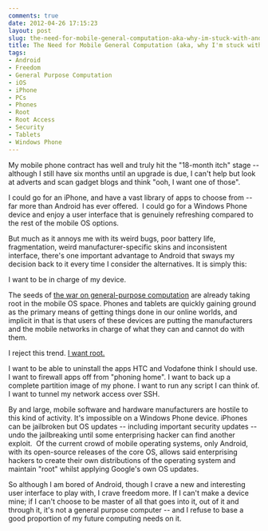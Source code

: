 ```yaml
---
comments: true
date: 2012-04-26 17:15:23
layout: post
slug: the-need-for-mobile-general-computation-aka-why-im-stuck-with-android
title: The Need for Mobile General Computation (aka, why I'm stuck with Android)
tags:
- Android
- Freedom
- General Purpose Computation
- iOS
- iPhone
- PCs
- Phones
- Root
- Root Access
- Security
- Tablets
- Windows Phone
---
```


My mobile phone contract has well and truly hit the "18-month itch" stage -- although I still have six months until an upgrade is due, I can't help but look at adverts and scan gadget blogs and think "ooh, I want one of those".

I could go for an iPhone, and have a vast library of apps to choose from -- far more than Android has ever offered.  I could go for a Windows Phone device and enjoy a user interface that is genuinely refreshing compared to the rest of the mobile OS options.

But much as it annoys me with its weird bugs, poor battery life, fragmentation, weird manufacturer-specific skins and inconsistent interface, there's one important advantage to Android that sways my decision back to it every time I consider the alternatives. It is simply this:

I want to be in charge of my device.

The seeds of [the war on general-purpose computation](http://www.youtube.com/watch?v=HUEvRyemKSg) are already taking root in the mobile OS space. Phones and tablets are quickly gaining ground as the primary means of getting things done in our online worlds, and implicit in that is that users of these devices are putting the manufacturers and the mobile networks in charge of what they can and cannot do with them.

I reject this trend. [I want root.](http://en.wikipedia.org/w/index.php?title=Rooting_(Android_OS))

I want to be able to uninstall the apps HTC and Vodafone think I should use. I want to firewall apps off from "phoning home". I want to back up a complete partition image of my phone. I want to run any script I can think of. I want to tunnel my network access over SSH.

By and large, mobile software and hardware manufacturers are hostile to this kind of activity. It's impossible on a Windows Phone device. iPhones can be jailbroken but OS updates -- including important security updates -- undo the jailbreaking until some enterprising hacker can find another exploit.  Of the current crowd of mobile operating systems, only Android, with its open-source releases of the core OS, allows said enterprising hackers to create their own distributions of the operating system and maintain "root" whilst applying Google's own OS updates.

So although I am bored of Android, though I crave a new and interesting user interface to play with, I crave freedom more. If I can't make a device mine; if I can't choose to be master of all that goes into it, out of it and through it, it's not a general purpose computer -- and I refuse to base a good proportion of my future computing needs on it.

